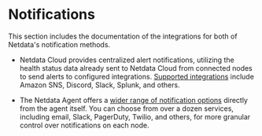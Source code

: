 # Notifications

This section includes the documentation of the integrations for both of Netdata's notification methods.

- Netdata Cloud provides centralized alert notifications, utilizing the health status data already sent to Netdata Cloud from connected nodes to send alerts to configured integrations. [Supported integrations](https://learn.netdata.cloud/docs/alerts-&-notifications/notifications/centralized-cloud-notifications) include Amazon SNS, Discord, Slack, Splunk, and others.

- The Netdata Agent offers a [wider range of notification options](https://learn.netdata.cloud/docs/alerts-&-notifications/notifications/agent-dispatched-notifications) directly from the agent itself. You can choose from over a dozen services, including email, Slack, PagerDuty, Twilio, and others, for more granular control over notifications on each node.
